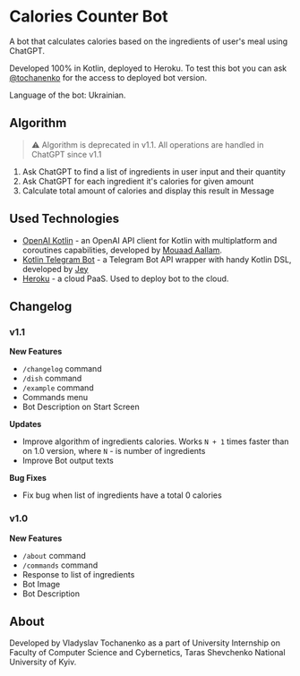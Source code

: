 # Calories Counter Bot

A bot that calculates calories based on the ingredients of user's meal using ChatGPT.

Developed 100% in Kotlin, deployed to Heroku. To test this bot you can ask [@tochanenko](https://t.me/tochanenko) for the access to deployed bot version.

Language of the bot: Ukrainian.

## Algorithm

> ⚠️ Algorithm is deprecated in v1.1. All operations are handled in ChatGPT since v1.1

1. Ask ChatGPT to find a list of ingredients in user input and their quantity
2. Ask ChatGPT for each ingredient it's calories for given amount
3. Calculate total amount of calories and display this result in Message

## Used Technologies

* [OpenAI Kotlin](https://github.com/aallam/openai-kotlin) - an OpenAI API client for Kotlin with multiplatform and coroutines capabilities, developed by [Mouaad Aallam](https://github.com/aallam).
* [Kotlin Telegram Bot](https://github.com/vendelieu/telegram-bot) - a Telegram Bot API wrapper with handy Kotlin DSL, developed by [Jey](https://github.com/vendelieu)
* [Heroku](https://heroku.com) - a cloud PaaS. Used to deploy bot to the cloud.

## Changelog

### v1.1

**New Features**

* `/changelog` command
* `/dish` command
* `/example` command
* Commands menu
* Bot Description on Start Screen

**Updates**

* Improve algorithm of ingredients calories. Works `N + 1` times faster than on 1.0 version, where `N` - is number of ingredients
* Improve Bot output texts

**Bug Fixes**

* Fix bug when list of ingredients have a total 0 calories

### v1.0

**New Features**

* `/about` command
* `/commands` command
* Response to list of ingredients
* Bot Image
* Bot Description

## About

Developed by Vladyslav Tochanenko as a part of University Internship on Faculty of Computer Science and Cybernetics, Taras Shevchenko National University of Kyiv.
